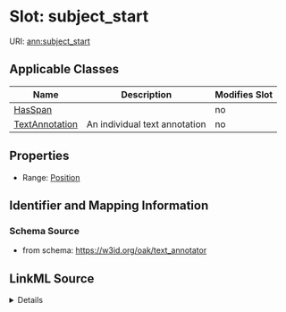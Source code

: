 

# Slot: subject_start

URI: [ann:subject_start](https://w3id.org/linkml/text_annotator/subject_start)



<!-- no inheritance hierarchy -->





## Applicable Classes

| Name | Description | Modifies Slot |
| --- | --- | --- |
| [HasSpan](HasSpan.md) |  |  no  |
| [TextAnnotation](TextAnnotation.md) | An individual text annotation |  no  |







## Properties

* Range: [Position](Position.md)





## Identifier and Mapping Information







### Schema Source


* from schema: https://w3id.org/oak/text_annotator




## LinkML Source

<details>
```yaml
name: subject_start
from_schema: https://w3id.org/oak/text_annotator
exact_mappings:
- bpa:from
rank: 1000
alias: subject_start
owner: HasSpan
domain_of:
- HasSpan
range: Position

```
</details>